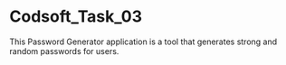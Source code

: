 # Codsoft_Task_03
This Password Generator application is a tool that generates strong and random passwords for users.
